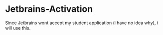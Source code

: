 # Jetbrains-Activation
Since Jetbrains wont accept my student application (i have no idea why), i will use this.
